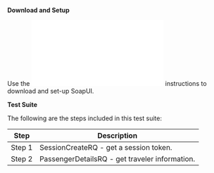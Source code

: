 **Download and Setup**

Use the ![README.md](/SabreAPIsTestSuites/README.md) instructions to download and
set-up SoapUI.

**Test Suite**

The following are the steps included in this test suite:

| **Step** | **Description**                                               |
|----------|---------------------------------------------------------------|
| Step 1   | SessionCreateRQ - get a session token.         |
| Step 2   | PassengerDetailsRQ - get traveler information. |


